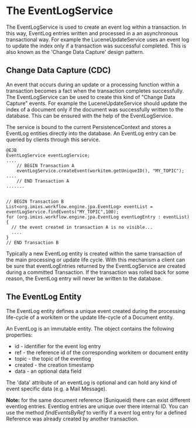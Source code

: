 # The EventLogService 
 
The EventLogService is used to create an event log within a transaction. In this way, EventLog entries 
written and processed in a an asynchronous transactional way. For example the LuceneUpdateService uses an event log to update the index only if a transaction was successful completed. This is also known as the 'Change Data Capture' design pattern.

## Change Data Capture (CDC)
An event that occurs during an update or a processing function within a transaction becomes a fact when the transaction completes successfully. The EventLogService can be used to create this kind of "Change Data Capture" events. 
For example the LuceneUpdateService should update the index  of a document only if the document was successfully written to the database. This can be ensured with the help of the EventLogService. 


The service is bound to the current PersistenceContext and stores a EventLog entities directly into the database. An EventLog entry can be queried by clients through this service.

	@EJB
	EventLogService eventLogService;
	....
	    // BEGIN Transaction A
		eventLogService.createEvent(workitem.getUniqueID(), "MY_TOPIC");
	....
	    // END Transaction A
	.......
		
		
	// BEGIN Transaction B	
	List<org.imixs.workflow.engine.jpa.EventLog> eventList = eventLogService.findEvents("MY_TOPIC",100);
	for (org.imixs.workflow.engine.jpa.EventLog eventLogEntry : eventList) {
	  // the event created in transaction A is no visible...
	  ....
	}
	// END Transaction B

Typically a new EventLog entity is created within the same transaction of the main processing or update life cycle. With this mechanism a client can be
sure that eventLogEntries returned by the EventLogService are created during a committed Transaction. If the transaction was rolled back for some reason, the EventLog entry will never be written to the database.
	
		
## The EventLog Entity

The EventLog entity defines a unique event created during the processing life-cycle of a workitem or the update life-cycle of a Document
entity.

An EventLog is an immutable entity. The object contains the following properties:

 * id - identifier for the event log entry
 * ref - the reference id of the corresponding workitem or document entity
 * topic - the topic of the eventlog
 * created - the creation timestamp
 * data - an optional data field

The 'data' attribute of an eventLog is optional and can hold any kind of event specific data (e.g. a Mail Message).

**Note:** for the same document reference ($uniqueid) there can exist different eventlog entries. Eventlog entries are unique over there internal ID. You can use the method _findEventsByRef_ to verifiy if a event log entry for a defined Reference was already created by another transaction.  	